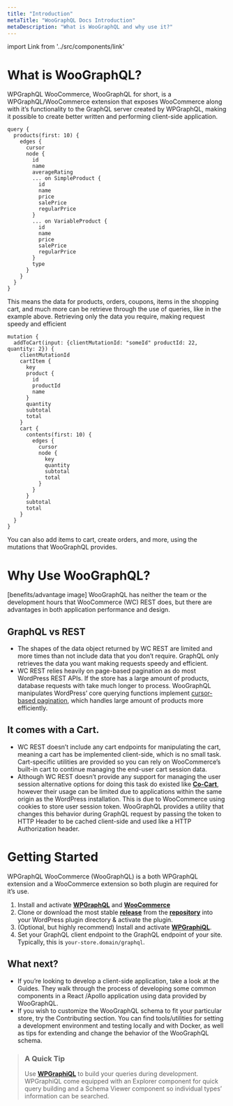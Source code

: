 ```yaml
---
title: "Introduction"
metaTitle: "WooGraphQL Docs Introduction"
metaDescription: "What is WooGraphQL and why use it?"
---
```


import Link from '../src/components/link'

# What is WooGraphQL?

WPGraphQL WooCommerce, WooGraphQL for short, is a WPGraphQL/WooCommerce extension that exposes WooCommerce along with it’s functionality to the GraphQL server created by WPGraphQL, making it possible to create better written and performing client-side application.

```
query {
  products(first: 10) {
    edges {
      cursor
      node {
        id
        name
        averageRating
        ... on SimpleProduct {
          id
          name
          price
          salePrice
          regularPrice
        }
        ... on VariableProduct {
          id
          name
          price
          salePrice
          regularPrice
        }
        type
      }
    }
  }
}
```
This means the data for products, orders, coupons, items in the shopping cart, and much more can be retrieve through the use of queries, like in the example above. Retrieving only the data you require, making request speedy and efficient

```
mutation {
  addToCart(input: {clientMutationId: "someId" productId: 22, quantity: 2}) {
    clientMutationId
    cartItem {
      key
      product {
        id
        productId
        name
      }
      quantity
      subtotal
      total
    }
    cart {
      contents(first: 10) {
        edges {
          cursor
          node {
            key
            quantity
            subtotal
            total
          }
        }
      }
      subtotal
      total
    }
  }
}
```
You can also add items to cart, create orders, and more, using the mutations that WooGraphQL provides.

# Why Use WooGraphQL?

[benefits/advantage image]
WooGraphQL has neither the team or the development hours that WooCommerce (WC) REST does, but there are advantages in both application performance and design.

## GraphQL vs REST
- The shapes of the data object returned by WC REST are limited and more times than not include data that you don’t require. GraphQL only retrieves the data you want making requests speedy and efficient. 
- WC REST relies heavily on page-based pagination as do most WordPress REST APIs. If the store has a large amount of products, database requests with take much longer to process. WooGraphQL manipulates WordPress’ core querying functions implement [cursor-based pagination](https://dev.to/jackmarchant/offset-and-cursor-pagination-explained-b89), which handles large amount of products more efficiently.

## It comes with a Cart.
- WC REST doesn’t include any cart endpoints for manipulating the cart, meaning a cart has be implemented client-side, which is no small task. Cart-specific utilities are provided so you can rely on WooCommerce’s built-in cart to continue managing the end-user cart session data.
- Although WC REST doesn’t provide any support for managing the user session alternative options for doing this task do existed like **[Co-Cart](https://cocart.xyz/)**, however their usage can be limited due to applications within the same origin as the WordPress installation. This is due to WooCommerce using cookies to store user session token. WooGraphQL provides a utility that changes this behavior during GraphQL request by passing the token to HTTP Header to be cached client-side and used like a HTTP Authorization header.

# Getting Started

WPGraphQL WooCommerce (WooGraphQL) is a both WPGraphQL extension and a WooCommerce extension so both plugin are required for it’s use.

1. Install and activate **[WPGraphQL](https://wpgraphql.com)** and **[WooCommerce](https://woocommerce.com)**
2. Clone or download the most stable **[release](https://github.com/wp-graphql/wp-graphql-woocommerce/releases)**  from the **[repository](https://github.com/wp-graphql/wp-graphql-woocommerce)** into your WordPress plugin directory & activate the plugin.
3. (Optional, but highly recommend) Install and activate **[WPGraphiQL](https://github.com/wp-graphql/wp-graphiql)**.
4. Set your GraphQL client endpoint to the GraphQL endpoint of your site. Typically, this is `your-store.domain/graphql`.

## What next?
- If you’re looking to develop a client-side application, take a look at the <Link to="/guides">Guides</Link>. They walk through the process of developing some common components in a React /Apollo application using data provided by WooGraphQL.
- If you wish to customize the WooGraphQL schema to fit your particular store, try the <Link to="/contributing">Contributing</Link> section. You can find tools/utilities for setting a development environment and testing locally and with Docker, as well as tips for extending and change the behavior of the WooGraphQL schema.

> ### A Quick Tip
> Use **[WPGraphiQL](https://github.com/wp-graphql/wp-graphiql)**  to build your queries during development. WPGraphiQL come  equipped with an Explorer component for quick query building and a Schema Viewer component so individual types’ information can be searched.